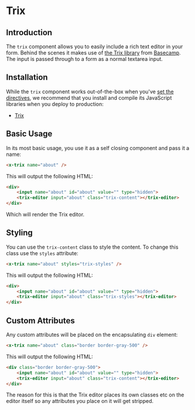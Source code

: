 # Trix

## Introduction

The `trix` component allows you to easily include a rich text editor in your form. Behind the scenes it makes use of [the Trix library](https://trix-editor.org) from [Basecamp](https://basecamp.com). The input is passed through to a form as a normal textarea input.

## Installation

While the `trix` component works out-of-the-box when you've [set the directives](/docs/{version}/installation#directives), we recommend that you install and compile its JavaScript libraries when you deploy to production:

- [Trix](https://github.com/basecamp/trix)

## Basic Usage

In its most basic usage, you use it as a self closing component and pass it a name:

```html
<x-trix name="about" />
```

This will output the following HTML:

```html
<div>
    <input name="about" id="about" value="" type="hidden">
    <trix-editor input="about" class="trix-content"></trix-editor>
</div>
```

Which will render the Trix editor.

## Styling

You can use the `trix-content` class to style the content. To change this class use the `styles` attribute:

```html
<x-trix name="about" styles="trix-styles" />
```

This will output the following HTML:

```html
<div>
    <input name="about" id="about" value="" type="hidden">
    <trix-editor input="about" class="trix-styles"></trix-editor>
</div>
```

## Custom Attributes

Any custom attributes will be placed on the encapsulating `div` element:

```html
<x-trix name="about" class="border border-gray-500" />
```

This will output the following HTML:

```html
<div class="border border-gray-500">
    <input name="about" id="about" value="" type="hidden">
    <trix-editor input="about" class="trix-content"></trix-editor>
</div>
```

The reason for this is that the Trix editor places its own classes etc on the editor itself so any attributes you place on it will get stripped.
